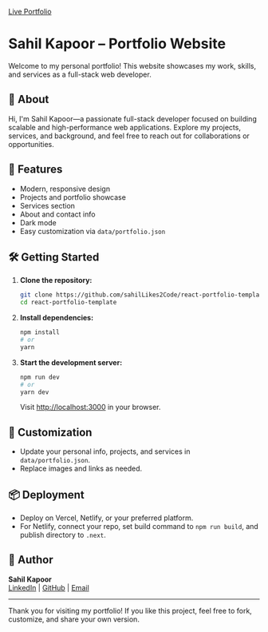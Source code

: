 [Live Portfolio](http://sahil-kapoor.netlify.app/)

# Sahil Kapoor – Portfolio Website

Welcome to my personal portfolio! This website showcases my work, skills, and services as a full-stack web developer.

## 🌟 About
Hi, I'm Sahil Kapoor—a passionate full-stack developer focused on building scalable and high-performance web applications. Explore my projects, services, and background, and feel free to reach out for collaborations or opportunities.

## 🚀 Features
- Modern, responsive design
- Projects and portfolio showcase
- Services section
- About and contact info
- Dark mode
- Easy customization via `data/portfolio.json`

## 🛠️ Getting Started

1. **Clone the repository:**
   ```bash
   git clone https://github.com/sahilLikes2Code/react-portfolio-template.git
   cd react-portfolio-template
   ```
2. **Install dependencies:**
   ```bash
   npm install
   # or
   yarn
   ```
3. **Start the development server:**
   ```bash
   npm run dev
   # or
   yarn dev
   ```
   Visit [http://localhost:3000](http://localhost:3000) in your browser.

## 📝 Customization
- Update your personal info, projects, and services in `data/portfolio.json`.
- Replace images and links as needed.

## 📦 Deployment
- Deploy on Vercel, Netlify, or your preferred platform.
- For Netlify, connect your repo, set build command to `npm run build`, and publish directory to `.next`.

## 👤 Author
**Sahil Kapoor**  
[LinkedIn](https://www.linkedin.com/in/sahil044/) | [GitHub](https://github.com/sahilLikes2Code) | [Email](mailto:sahil.kapoor440@gmail.com)

---

Thank you for visiting my portfolio! If you like this project, feel free to fork, customize, and share your own version.